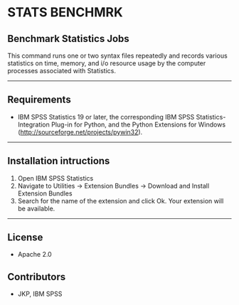 # STATS BENCHMRK
## Benchmark Statistics Jobs
 This command runs one or two syntax files repeatedly and records various statistics on time, memory, and i/o resource usage by the computer processes associated with Statistics.

---
Requirements
----
- IBM SPSS Statistics 19 or later, the corresponding IBM SPSS Statistics-Integration Plug-in for Python, and the Python Extensions for Windows (http://sourceforge.net/projects/pywin32).

---
Installation intructions
----
1. Open IBM SPSS Statistics
2. Navigate to Utilities -> Extension Bundles -> Download and Install Extension Bundles
3. Search for the name of the extension and click Ok. Your extension will be available.

---
License
----

- Apache 2.0
                              
Contributors
----

  - JKP, IBM SPSS

